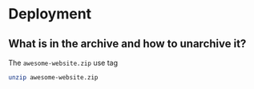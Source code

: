 # Deployment

## What is in the archive and how to unarchive it?

The `awesome-website.zip` use tag

```bash
unzip awesome-website.zip
```
